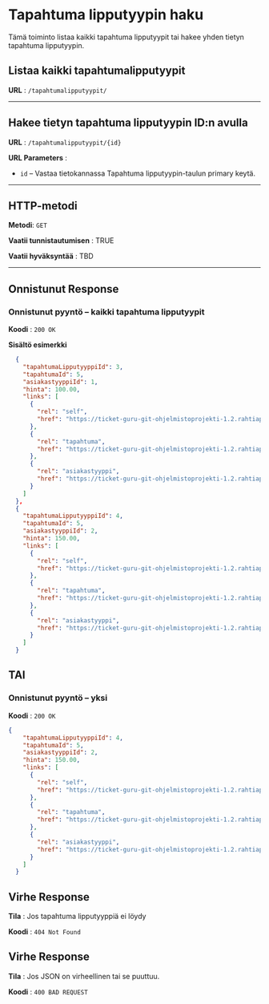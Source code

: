 # Tapahtuma lipputyypin haku

Tämä toiminto listaa kaikki tapahtuma lipputyypit tai hakee yhden tietyn tapahtuma lipputyypin.

## Listaa kaikki tapahtumalipputyypit

**URL** : `/tapahtumalipputyypit/`

---

## Hakee tietyn tapahtuma lipputyypin ID:n avulla

**URL** : `/tapahtumalipputyypit/{id}`

**URL Parameters** :  
- `id` – Vastaa tietokannassa Tapahtuma lipputyypin-taulun primary keytä.

---

## HTTP-metodi

**Metodi**: `GET`

**Vaatii tunnistautumisen** : TRUE  

**Vaatii hyväksyntää** : TBD  

---

## Onnistunut Response

### Onnistunut pyyntö – kaikki tapahtuma lipputyypit

**Koodi** : `200 OK`

**Sisältö esimerkki**
```json
  {
    "tapahtumaLipputyyppiId": 3,
    "tapahtumaId": 5,
    "asiakastyyppiId": 1,
    "hinta": 100.00,
    "links": [
      {
        "rel": "self",
        "href": "https://ticket-guru-git-ohjelmistoprojekti-1.2.rahtiapp.fi/tapahtumalipputyypit/3"
      },
      {
        "rel": "tapahtuma",
        "href": "https://ticket-guru-git-ohjelmistoprojekti-1.2.rahtiapp.fi/tapahtumat/5"
      },
      {
        "rel": "asiakastyyppi",
        "href": "https://ticket-guru-git-ohjelmistoprojekti-1.2.rahtiapp.fi/asiakastyypit/1"
      }
    ]
  },
  {
    "tapahtumaLipputyyppiId": 4,
    "tapahtumaId": 5,
    "asiakastyyppiId": 2,
    "hinta": 150.00,
    "links": [
      {
        "rel": "self",
        "href": "https://ticket-guru-git-ohjelmistoprojekti-1.2.rahtiapp.fi/tapahtumalipputyypit/4"
      },
      {
        "rel": "tapahtuma",
        "href": "https://ticket-guru-git-ohjelmistoprojekti-1.2.rahtiapp.fi/tapahtumat/5"
      },
      {
        "rel": "asiakastyyppi",
        "href": "https://ticket-guru-git-ohjelmistoprojekti-1.2.rahtiapp.fi/asiakastyypit/2"
      }
    ]
  }
```

## TAI
### Onnistunut pyyntö – yksi

**Koodi** : `200 OK`

```json
{
    "tapahtumaLipputyyppiId": 4,
    "tapahtumaId": 5,
    "asiakastyyppiId": 2,
    "hinta": 150.00,
    "links": [
      {
        "rel": "self",
        "href": "https://ticket-guru-git-ohjelmistoprojekti-1.2.rahtiapp.fi/tapahtumalipputyypit/4"
      },
      {
        "rel": "tapahtuma",
        "href": "https://ticket-guru-git-ohjelmistoprojekti-1.2.rahtiapp.fi/tapahtumat/5"
      },
      {
        "rel": "asiakastyyppi",
        "href": "https://ticket-guru-git-ohjelmistoprojekti-1.2.rahtiapp.fi/asiakastyypit/2"
      }
    ]
  }
```

## Virhe Response

**Tila** : Jos tapahtuma lipputyyppiä ei löydy

**Koodi** : `404 Not Found`

## Virhe Response

**Tila** : Jos JSON on virheellinen tai se puuttuu.

**Koodi** : `400 BAD REQUEST`
